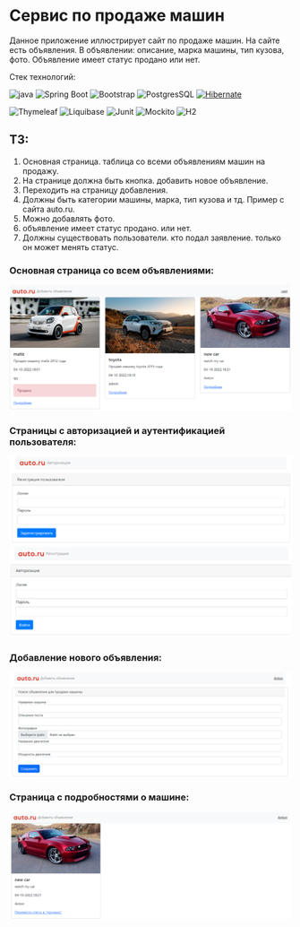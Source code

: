 # Сервис по продаже машин

Данное приложение иллюстрирует сайт по продаже машин.
На сайте есть объявления. В объявлении: описание, марка машины, тип кузова, фото. Объявление имеет статус продано или нет.

Стек технологий: 

![java](https://img.shields.io/badge/Java-ED8B00?style=for-the-badge&logo=java&logoColor=white)
![Spring Boot](https://img.shields.io/badge/Spring_Boot-F2F4F9?style=for-the-badge&logo=spring-boot)
![Bootstrap](https://img.shields.io/badge/Bootstrap-563D7C?style=for-the-badge&logo=bootstrap&logoColor=white)
![PostgresSQL](https://img.shields.io/badge/PostgreSQL-316192?style=for-the-badge&logo=postgresql&logoColor=white)
[![Hibernate](https://img.shields.io/badge/Hibernate-59666C?style=for-the-badge&logo=Hibernate&logoColor=white)](https://hibernate.org/)

![Thymeleaf](https://img.shields.io/badge/Thymeleaf-3.0.15-blue)
![Liquibase](https://img.shields.io/badge/Liquibase-core-red)
![Junit](https://img.shields.io/badge/Junit-test-red)
![Mockito](https://img.shields.io/badge/Mockito-test-brightgreen)
![H2](https://img.shields.io/badge/H2-Database-yellowgreen)

## ТЗ:
1. Основная страница. таблица со всеми объявлениям машин на продажу.
2. На странице должна быть кнопка. добавить новое объявление.
3. Переходить на страницу добавления.
4. Должны быть категории машины, марка, тип кузова и тд. Пример с сайта auto.ru.
5. Можно добавлять фото.
6. объявление имеет статус продано. или нет.
7. Должны существовать пользователи. кто подал заявление. только он может менять статус.


### Основная страница со всем объявлениями:
![](utils/general.png)

### Страницы с авторизацией и аутентификацией пользователя: 
![](utils/reg.png)
![](utils/auth.png)

### Добавление нового объявления:
![](utils/add.png)

### Страница с подробностями о машине:

![](utils/advert.png)